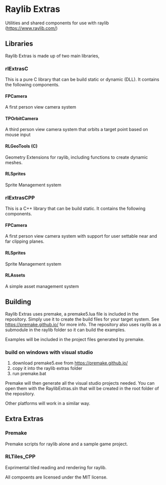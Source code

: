 # Raylib Extras
Utilities and shared components for use with raylib (https://www.raylib.com/)

## Libraries

Raylib Extras is made up of two main libraries, 

### rlExtrasC
This is a pure C library that can be build static or dynamic (DLL). It contains the following components.

#### FPCamera
A first person view camera system

#### TPOrbitCamera 
A third person view camera system that orbits a target point based on mouse input

#### RLGeoTools (C)
Geometry Extensions for raylib, including functions to create dynamic meshes.

#### RLSprites
Sprite Management system

### rlExtrasCPP
This is a C++ library that can be build static. It contains the following components.

#### FPCamera
A first person view camera system with support for user settable near and far clipping planes.

#### RLSprites
Sprite Management system

#### RLAssets 
A simple asset management system

## Building
Raylib Extras uses premake, a premake5.lua file is included in the repository. Simply use it to create the build files for your target system.
See https://premake.github.io/ for more info.
The repository also uses raylib as a submodule in the raylib folder so it can build the examples.

Examples will be included in the project files generated by premake.

### build on windows with visual studio
1) download premake5.exe from https://premake.github.io/
2) copy it into the raylib extras folder
3) run premake.bat

Premake will then generate all the visual studio projects needed. You can open them with the RaylibExtras.sln that will be created in the root folder of the repository.

Other platforms will work in a similar way.

## Extra Extras

### Premake
Premake scripts for raylib alone and a sample game project.

### RLTiles_CPP
Exprimental tiled reading and rendering for raylib.

All compoents are licensed under the MIT license.

